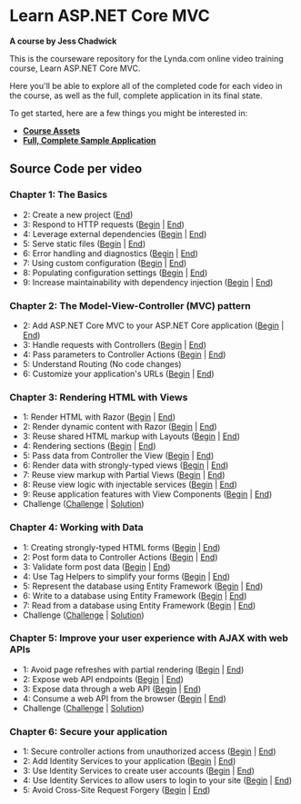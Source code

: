 # Learn ASP.NET Core MVC
**A course by Jess Chadwick**

This is the courseware repository for the Lynda.com online video training course, Learn ASP.NET Core MVC.

Here you'll be able to explore all of the completed code for each video in the course, as well as the full, complete application in its final state.

To get started, here are a few things you might be interested in:

* **[Course Assets](#)**
* **[Full, Complete Sample Application](https://github.com/jchadwick/LearnAspNetCoreMvc/tree/SampleApplication)**


## Source Code per video

### Chapter 1: The Basics
  * 2: Create a new project ([End](https://github.com/jchadwick/LearnAspNetCoreMvc/tree/Ch01/01_02_End))
  * 3: Respond to HTTP requests ([Begin](https://github.com/jchadwick/LearnAspNetCoreMvc/tree/Ch01/01_03) | [End](https://github.com/jchadwick/LearnAspNetCoreMvc/tree/Ch01/01_03_End))
  * 4: Leverage external dependencies ([Begin](https://github.com/jchadwick/LearnAspNetCoreMvc/tree/Ch01/01_04) | [End](https://github.com/jchadwick/LearnAspNetCoreMvc/tree/Ch01/01_04_End))
  * 5: Serve static files ([Begin](https://github.com/jchadwick/LearnAspNetCoreMvc/tree/Ch01/01_05) | [End](https://github.com/jchadwick/LearnAspNetCoreMvc/tree/Ch01/01_05_End))
  * 6: Error handling and diagnostics ([Begin](https://github.com/jchadwick/LearnAspNetCoreMvc/tree/Ch01/01_06) | [End](https://github.com/jchadwick/LearnAspNetCoreMvc/tree/Ch01/01_06_End))
  * 7: Using custom configuration ([Begin](https://github.com/jchadwick/LearnAspNetCoreMvc/tree/Ch01/01_07) | [End](https://github.com/jchadwick/LearnAspNetCoreMvc/tree/Ch01/01_07_End))
  * 8: Populating configuration settings ([Begin](https://github.com/jchadwick/LearnAspNetCoreMvc/tree/Ch01/01_08) | [End](https://github.com/jchadwick/LearnAspNetCoreMvc/tree/Ch01/01_08_End))
  * 9: Increase maintainability with dependency injection ([Begin](https://github.com/jchadwick/LearnAspNetCoreMvc/tree/Ch01/01_09) | [End](https://github.com/jchadwick/LearnAspNetCoreMvc/tree/Ch01/01_09_End))

### Chapter 2: The Model-View-Controller (MVC) pattern
  * 2: Add ASP.NET Core MVC to your ASP.NET Core application ([Begin](https://github.com/jchadwick/LearnAspNetCoreMvc/tree/Ch02/02_02) | [End](https://github.com/jchadwick/LearnAspNetCoreMvc/tree/Ch02/02_02_End))
  * 3: Handle requests with Controllers ([Begin](https://github.com/jchadwick/LearnAspNetCoreMvc/tree/Ch02/02_03) | [End](https://github.com/jchadwick/LearnAspNetCoreMvc/tree/Ch02/02_03_End))
  * 4: Pass parameters to Controller Actions ([Begin](https://github.com/jchadwick/LearnAspNetCoreMvc/tree/Ch02/02_04) | [End](https://github.com/jchadwick/LearnAspNetCoreMvc/tree/Ch02/02_04_End))
  * 5: Understand Routing (No code changes)
  * 6: Customize your application's URLs ([Begin](https://github.com/jchadwick/LearnAspNetCoreMvc/tree/Ch02/02_06) | [End](https://github.com/jchadwick/LearnAspNetCoreMvc/tree/Ch02/02_06_End))

### Chapter 3: Rendering HTML with Views
  * 1: Render HTML with Razor ([Begin](https://github.com/jchadwick/LearnAspNetCoreMvc/tree/Ch03/03_01) | [End](https://github.com/jchadwick/LearnAspNetCoreMvc/tree/Ch03/03_01_End))
  * 2: Render dynamic content with Razor ([Begin](https://github.com/jchadwick/LearnAspNetCoreMvc/tree/Ch03/03_02) | [End](https://github.com/jchadwick/LearnAspNetCoreMvc/tree/Ch03/03_02_End))
  * 3: Reuse shared HTML markup with Layouts ([Begin](https://github.com/jchadwick/LearnAspNetCoreMvc/tree/Ch03/03_03) | [End](https://github.com/jchadwick/LearnAspNetCoreMvc/tree/Ch03/03_03_End))
  * 4: Rendering sections ([Begin](https://github.com/jchadwick/LearnAspNetCoreMvc/tree/Ch03/03_04) | [End](https://github.com/jchadwick/LearnAspNetCoreMvc/tree/Ch03/03_04_End))
  * 5: Pass data from Controller the View ([Begin](https://github.com/jchadwick/LearnAspNetCoreMvc/tree/Ch03/03_05) | [End](https://github.com/jchadwick/LearnAspNetCoreMvc/tree/Ch03/03_05_End))
  * 6: Render data with strongly-typed views ([Begin](https://github.com/jchadwick/LearnAspNetCoreMvc/tree/Ch03/03_06) | [End](https://github.com/jchadwick/LearnAspNetCoreMvc/tree/Ch03/03_06_End))
  * 7: Reuse view markup with Partial Views ([Begin](https://github.com/jchadwick/LearnAspNetCoreMvc/tree/Ch03/03_07) | [End](https://github.com/jchadwick/LearnAspNetCoreMvc/tree/Ch03/03_07_End))
  * 8: Reuse view logic with injectable services ([Begin](https://github.com/jchadwick/LearnAspNetCoreMvc/tree/Ch03/03_08) | [End](https://github.com/jchadwick/LearnAspNetCoreMvc/tree/Ch03/03_08_End))
  * 9: Reuse application features with View Components ([Begin](https://github.com/jchadwick/LearnAspNetCoreMvc/tree/Ch03/03_09) | [End](https://github.com/jchadwick/LearnAspNetCoreMvc/tree/Ch03/03_09_End))
  * Challenge ([Challenge](https://github.com/jchadwick/LearnAspNetCoreMvc/tree/Ch03/03_Challenge) | [Solution](https://github.com/jchadwick/LearnAspNetCoreMvc/tree/Ch03/03_Solution))

### Chapter 4: Working with Data
  * 1: Creating strongly-typed HTML forms ([Begin](https://github.com/jchadwick/LearnAspNetCoreMvc/tree/Ch04/04_01) | [End](https://github.com/jchadwick/LearnAspNetCoreMvc/tree/Ch04/04_01_End))
  * 2: Post form data to Controller Actions ([Begin](https://github.com/jchadwick/LearnAspNetCoreMvc/tree/Ch04/04_02) | [End](https://github.com/jchadwick/LearnAspNetCoreMvc/tree/Ch04/04_02_End))
  * 3: Validate form post data ([Begin](https://github.com/jchadwick/LearnAspNetCoreMvc/tree/Ch04/04_03) | [End](https://github.com/jchadwick/LearnAspNetCoreMvc/tree/Ch04/04_03_End))
  * 4: Use Tag Helpers to simplify your forms ([Begin](https://github.com/jchadwick/LearnAspNetCoreMvc/tree/Ch04/04_04) | [End](https://github.com/jchadwick/LearnAspNetCoreMvc/tree/Ch04/04_04_End))
  * 5: Represent the database using Entity Framework ([Begin](https://github.com/jchadwick/LearnAspNetCoreMvc/tree/Ch04/04_05) | [End](https://github.com/jchadwick/LearnAspNetCoreMvc/tree/Ch04/04_05_End))
  * 6: Write to a database using Entity Framework ([Begin](https://github.com/jchadwick/LearnAspNetCoreMvc/tree/Ch04/04_06) | [End](https://github.com/jchadwick/LearnAspNetCoreMvc/tree/Ch04/04_06_End))
  * 7: Read from a database using Entity Framework ([Begin](https://github.com/jchadwick/LearnAspNetCoreMvc/tree/Ch04/04_07) | [End](https://github.com/jchadwick/LearnAspNetCoreMvc/tree/Ch04/04_07_End))
  * Challenge ([Challenge](https://github.com/jchadwick/LearnAspNetCoreMvc/tree/Ch04/04_Challenge) | [Solution](https://github.com/jchadwick/LearnAspNetCoreMvc/tree/Ch04/04_Solution))

### Chapter 5: Improve your user experience with AJAX with web APIs
  * 1: Avoid page refreshes with partial rendering ([Begin](https://github.com/jchadwick/LearnAspNetCoreMvc/tree/Ch05/05_01) | [End](https://github.com/jchadwick/LearnAspNetCoreMvc/tree/Ch05/05_01_End))
  * 2: Expose web API endpoints ([Begin](https://github.com/jchadwick/LearnAspNetCoreMvc/tree/Ch05/05_02) | [End](https://github.com/jchadwick/LearnAspNetCoreMvc/tree/Ch05/05_02_End))
  * 3: Expose data through a web API ([Begin](https://github.com/jchadwick/LearnAspNetCoreMvc/tree/Ch05/05_03) | [End](https://github.com/jchadwick/LearnAspNetCoreMvc/tree/Ch05/05_03_End))
  * 4: Consume a web API from the browser ([Begin](https://github.com/jchadwick/LearnAspNetCoreMvc/tree/Ch05/05_04) | [End](https://github.com/jchadwick/LearnAspNetCoreMvc/tree/Ch05/05_04_End))
  * Challenge ([Challenge](https://github.com/jchadwick/LearnAspNetCoreMvc/tree/Ch05/05_Challenge) | [Solution](https://github.com/jchadwick/LearnAspNetCoreMvc/tree/Ch05/05_Solution))

### Chapter 6: Secure your application
  * 1: Secure controller actions from unauthorized access ([Begin](https://github.com/jchadwick/LearnAspNetCoreMvc/tree/Ch06/06_01) | [End](https://github.com/jchadwick/LearnAspNetCoreMvc/tree/Ch06/06_01_End))
  * 2: Add Identity Services to your application ([Begin](https://github.com/jchadwick/LearnAspNetCoreMvc/tree/Ch06/06_02) | [End](https://github.com/jchadwick/LearnAspNetCoreMvc/tree/Ch06/06_02_End))
  * 3: Use Identity Services to create user accounts ([Begin](https://github.com/jchadwick/LearnAspNetCoreMvc/tree/Ch06/06_03) | [End](https://github.com/jchadwick/LearnAspNetCoreMvc/tree/Ch06/06_03_End))
  * 4: Use Identity Services to allow users to login to your site ([Begin](https://github.com/jchadwick/LearnAspNetCoreMvc/tree/Ch06/06_04) | [End](https://github.com/jchadwick/LearnAspNetCoreMvc/tree/Ch06/06_04_End))
  * 5: Avoid Cross-Site Request Forgery ([Begin](https://github.com/jchadwick/LearnAspNetCoreMvc/tree/Ch06/06_05) | [End](https://github.com/jchadwick/LearnAspNetCoreMvc/tree/Ch06/06_05_End))
